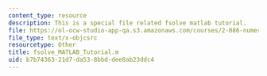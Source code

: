 ```yaml
---
content_type: resource
description: This is a special file related fsolve matlab tutorial.
file: https://ol-ocw-studio-app-qa.s3.amazonaws.com/courses/2-086-numerical-computation-for-mechanical-engineers-spring-2013/b7b7436321d7da538bbddee8ab23ddc4_fsolve_MATLAB_Tutorial.m
file_type: text/x-objcsrc
resourcetype: Other
title: fsolve_MATLAB_Tutorial.m
uid: b7b74363-21d7-da53-8bbd-dee8ab23ddc4
---
```

